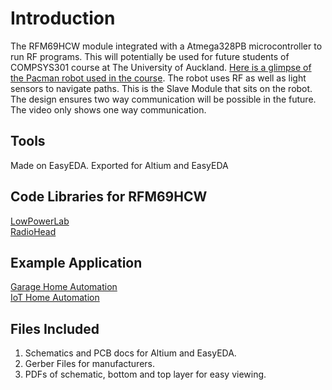 # Introduction
The RFM69HCW module integrated with a Atmega328PB microcontroller to run RF programs. This will potentially be used for future students of COMPSYS301 course at The University of Auckland. [Here is a glimpse of the Pacman robot used in the course](https://www.youtube.com/watch?v=HsrKt_Cxeg4). The robot uses RF as well as light sensors to navigate paths. This is the Slave Module that sits on the robot. The design ensures two way communication will be possible in the future. The video only shows one way communication.

## Tools
Made on EasyEDA. Exported for Altium and EasyEDA

## Code Libraries for RFM69HCW
[LowPowerLab](https://github.com/LowPowerLab/RFM69)  
[RadioHead](https://www.airspayce.com/mikem/arduino/RadioHead/classRH__RF69.html)

## Example Application
[Garage Home Automation](https://lowpowerlab.com/guide/garagemote/)  
[IoT Home Automation](https://lowpowerlab.com/guide/gateway/)

## Files Included
1) Schematics and PCB docs for Altium and EasyEDA.
2) Gerber Files for manufacturers.
3) PDFs of schematic, bottom and top layer for easy viewing.
